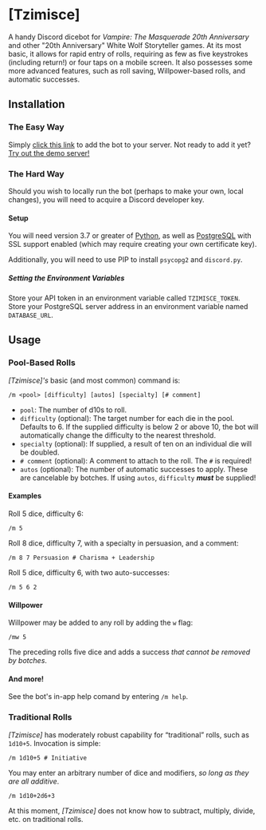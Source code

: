 # \[Tzimisce\]
A handy Discord dicebot for *Vampire: The Masquerade 20th Anniversary* and other "20th Anniversary" White Wolf Storyteller games. At its most basic, it allows for rapid entry of rolls, requiring as few as five keystrokes (including return!) or four taps on a mobile screen. It also possesses some more advanced features, such as roll saving, Willpower-based rolls, and automatic successes.

## Installation
### The Easy Way
Simply [click this link](https://discordapp.com/api/oauth2/authorize?client_id=642775025770037279&permissions=0&scope=bot) to add the bot to your server. Not ready to add it yet? [Try out the demo server!](https://discord.gg/rK3RFqV)

### The Hard Way
Should you wish to locally run the bot (perhaps to make your own, local changes), you will need to acquire a Discord developer key.

#### Setup
You will need version 3.7 or greater of [Python](https://www.python.org), as well as [PostgreSQL](https://www.postgresql.org) with SSL support enabled (which may require creating your own certificate key).

Additionally, you will need to use PIP to install `psycopg2` and `discord.py`.

##### Setting the Environment Variables
Store your API token in an environment variable called `TZIMISCE_TOKEN`. Store your PostgreSQL server address in an environment variable named `DATABASE_URL`.

## Usage
### Pool-Based Rolls
*\[Tzimisce\]'s* basic (and most common) command is:
```
/m <pool> [difficulty] [autos] [specialty] [# comment]
```

* `pool`: The number of d10s to roll.
* `difficulty` (optional): The target number for each die in the pool. Defaults to 6. If the supplied difficulty is below 2 or above 10, the bot will automatically change the difficulty to the nearest threshold.
* `specialty` (optional): If supplied, a result of ten on an individual die will be doubled.
* `# comment` (optional): A comment to attach to the roll. The `#` is required!
* `autos` (optional): The number of automatic successes to apply. These are cancelable by botches. If using `autos`, `difficulty` ***must*** be supplied!

#### Examples
Roll 5 dice, difficulty 6:
```
/m 5
```

Roll 8 dice, difficulty 7, with a specialty in persuasion, and a comment:
```
/m 8 7 Persuasion # Charisma + Leadership
```

Roll 5 dice, difficulty 6, with two auto-successes:
```
/m 5 6 2
```

#### Willpower
Willpower may be added to any roll by adding the `w` flag:
```
/mw 5
```

The preceding rolls five dice and adds a success *that cannot be removed by botches*.

#### And more!
See the bot's in-app help comand by entering `/m help`.

### Traditional Rolls
*\[Tzimisce\]* has moderately robust capability for “traditional” rolls, such as `1d10+5`. Invocation is simple:

```
/m 1d10+5 # Initiative
```

You may enter an arbitrary number of dice and modifiers, *so long as they are all additive*.

```
/m 1d10+2d6+3
```

At this moment, *\[Tzimisce\]* does not know how to subtract, multiply, divide, etc. on traditional rolls.
